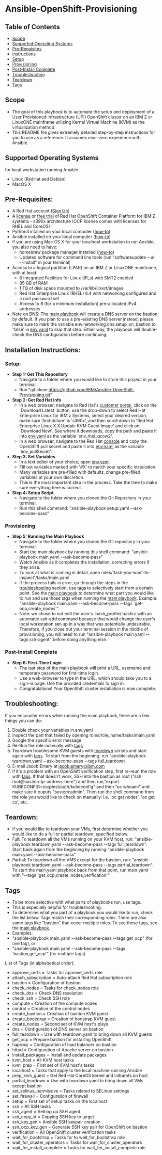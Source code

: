 # Ansible-OpenShift-Provisioning

## Table of Contents
* [Scope](#Scope)
* [Supported Operating Systems](#Supported-Operating-Systems)
* [Pre-Requisites](#Pre-Requisites)
* [Instructions](#Installation-Instructions)
* [Setup](#Setup)
* [Provisioning](#Provisioning)
* [Post-Install Complete](#Post-Install-Complete)
* [Troubleshooting](#Troubleshooting)
* [Teardown](#Teardown)
* [Tags](#Tags)

## Scope
* The goal of this playbook is to automate the setup and deployment of a User Provisioned Infrastructure (UPI) OpenShift cluster on an IBM Z or LinuxONE mainframe utilizing Kernel Virtual Machine (KVM) as the virtualization method.
* This README file gives extremely detailed step-by-step instructions for you to use as a reference. It assumes near-zero experience with Ansible.

## Supported Operating Systems 
for local workstation running Ansible
* Linux (RedHat and Debian)
* MacOS X

## Pre-Requisites:
* A Red Hat account ([Sign Up](https://www.redhat.com/wapps/ugc/register.html?_flowId=register-flow&_flowExecutionKey=e1s1))
* A [license](https://access.redhat.com/products/red-hat-openshift-container-platform/) or [free trial](https://www.redhat.com/en/technologies/cloud-computing/openshift/try-it) of Red Hat OpenShift Container Platform for IBM Z systems - s390x architecture (OCP license comes with licenses for RHEL and CoreOS)
* Python3 intalled on your local computer ([how-to](https://realpython.com/installing-python/))
* Ansible installed on your local computer ([how-to](https://docs.ansible.com/ansible/latest/installation_guide/intro_installation.html))
* If you are using Mac OS X for your localhost workstation to run Ansible, you also need to have: 
    * homebrew package manager installed ([how-to](https://brew.sh/))
    * Updated software for command line tools (run "softwareupdate --all --install" in your terminal)
* Access to a logical partition (LPAR) on an IBM Z or LinuxONE mainframe, with at least:
    * 6 Integrated Facilities for Linux (IFLs) with SMT2 enabled
    * 85 GB of RAM
    * 1 TB of disk space mounted to /var/lib/libvirt/images
    * Red Hat Enterprise Linux (RHEL) 8.4 with networking configured and a root password set
    * Access to 8 (for a minimum installation) pre-allocated IPv4 addresses
* Note on DNS: The [main playbook](main.yaml) will create a DNS server on the bastion by default. If you plan to use a pre-existing DNS server instead, please make sure to mark the variable env.networking.dns.setup_on_bastion to 'false' in [env.yaml](env.yaml) to skip that step. Either way, the playbook will double-check the DNS configuration before continuing.

## Installation Instructions:

### Setup:
* **Step 1: Get This Repository**
    * Navigate to a folder where you would like to store this project in your terminal
    * Run "git clone https://github.com/IBM/Ansible-OpenShift-Provisioning.git"
* **Step 2: Get Red Hat Info**
    * In a web browser, navigate to Red Hat's [customer portal](https://access.redhat.com/products/red-hat-enterprise-linux/), click on the 'Download Latest' button, use the drop-down to select Red Hat Enterprise Linux for IBM z Systems, select your desired version, make sure 'Architcture' is 's390x', and then scroll down to 'Red Hat Enterprise Linux X.X Update KVM Guest Image' and click on 'Download Now'. See where it downloads, copy the path and paste it into [env.yaml](env.yaml) as the variable 'env_rhel_qcow2'.
    * In a web browser, navigate to the Red Hat [console](https://console.redhat.com/openshift/install/ibmz/user-provisioned) and copy the OpenShift pull secret and paste it into [env.yaml](env.yaml) as the variable 'env_pullSecret'.
* **Step 3: Set Variables**
    * In a text editor of your choice, open [env.yaml](env.yaml)
    * Fill out variables marked with '#X' to match your specific installation. 
    * Many variables are pre-filled with defaults, change pre-filled variables at your own discretion.
    * This is the most important step in the process. Take the time to make sure everything here is correct.
* **Step 4: Setup Script** 
    * Navigate to the folder where you cloned the Git Repository in your terminal.
    * Run this shell command: "ansible-playbook setup.yaml --ask-become-pass"

### Provisioning
* **Step 5: Running the Main Playbook** 
    * Navigate to the folder where you cloned the Git repository in your terminal.
    * Start the main playbook by running this shell command: "ansible-playbook main.yaml --ask-become-pass"
    * Watch Ansible as it completes the installation, correcting errors if they arise. 
    * To look at what is running in detail, open roles/'task-you-want-to-inspect'/tasks/main.yaml
    * If the process fails in error, go through the steps in the [troubleshooting](#Troubleshooting) section. use [tags](#Tags) to selectively start from a certain point. See the [main playbook](main.yaml) to determine what part you would like to run and use those tags when running the [main playbook](main.yaml). Example: "ansible-playbook main.yaml --ask-become-pass --tags 'get-ocp,create_nodes'"
    * Note: we chose to not edit the user's .bash_profile/.bashrc with an automatic ssh-add command because that would change the user's local workstation set-up in a way that was potentially undesirable. Therefore, if you close out your terminal session in the middle of provisioning, you will need to run "ansible-playbook main.yaml --tags ssh-agent" before doing anything else.

### Post-Install Complete 
* **Step 6: First-Time Login**
    * The last step of the main playbook will print a URL, username and temporary password for first-time login.
    * Use a web-browser to type in the URL, which should take you to a sign-in page. Use the provided credentials to sign in.
    * Congratulations! Your OpenShift cluster installation is now complete.  

## Troubleshooting:
If you encounter errors while running the main playbook, there are a few things you can do:
1) Double check your variables in env.yaml
2) Inspect the part that failed by opening roles/role_name/tasks/main.yaml
3) Google the specific error message
3) Re-Run the role indivually with [tags](#Tags)
4) Teardown troublesome KVM guests with [teardown](#Teardown) scripts and start again with [tags](#Tags). To start from the beginning, run "ansible-playbook teardown.yaml --ask-become-pass --tags full_teardown
6) E-mail Jacob Emery at jacob.emery@ibm.com
7) If it's a problem with an OpenShift verification step, first re-reun the role with [tags](#Tags). If that doesn't work, SSH into the bastion as root ("ssh root@bastion-ip-address-here") and then run,"export KUBECONFIG=/ocpinst/auth/kubeconfig" and then "oc whoami" and make sure it ouputs "system:admin". Then run the shell command from the role you would like to check on manually: i.e. 'oc get nodes', 'oc get co', etc.

## Teardown: 
* If you would like to teardown your VMs, first determine whether you would like to do a full or partial teardown, specified below.
* Full: To teardown all the VMs running on your KVM host, run: "ansible-playbook teardown.yaml --ask-become-pass --tags full_teardown". Start back again from the beginning by running "ansible-playbook main.yaml --ask-become-pass"
* Partial: To teardown all the VMS except for the bastion, run: "ansible-playbook teardown.yaml --ask-become-pass --tags partial_teardown". To start the main.yaml playbook back from that point, run main.yaml with "--tags 'get_ocp,create_nodes,verification'"

## Tags
* To be more selective with what parts of playbooks run, use tags. 
* This is especially helpful for troubleshooting. 
* To determine what you part of a playbook you would like to run, check the list below. Tags match their corresponding roles. There are also some tags like "bastion" that cover multiple roles. To see these tags, see the [main playbook](main.yaml).
* Examples: 
* "ansible-playbook main.yaml --ask-become-pass --tags get_ocp" (for one tag), or
* "ansible-playbook main.yaml --ask-become-pass --tags 'bastion,get_ocp'" (for multiple tags)

List of Tags (in alphabetical order):
* approve_certs = Tasks for approve_certs role
* attach_subscription = Auto-attach Red Hat subscription role
* bastion = Configuration of bastion
* check_nodes = Tasks for check_nodes role
* check_dns = Check DNS resolution
* check_ssh = Check SSH role
* compute = Creation of the compute nodes
* control = Creation of the control nodes
* create_bastion = Creation of bastion KVM guest
* create_bootstrap = Creation of boostrap KVM guest
* create_nodes = Second set of KVM host's plays
* dns = Configuration of DNS server on bastion
* full_teardown = Use with teardown.yaml to bring down all KVM guests
* get_ocp = Prepare bastion for installing OpenShift
* haproxy = Configuration of load balancer on bastion
* httpd = Configuration of Apache server on bastion
* install_packages = Install and update packages
* kvm_host = All KVM host tasks
* kvm_prep = First set of KVM host's tasks
* localhost = Tasks that apply to the local machine running Ansible
* prep_kvm_guest = Get Red Hat CoreOS kernel and initramfs on host
* partial_teardown = Use with teardown.yaml to bring down all VMs except bastion
* set_selinux_permissive = Tasks related to SELinux settings
* set_firewall = Configuration of firewall
* setup = First set of setup tasks on the localhost
* ssh = All SSH tasks
* ssh_agent = Setting up SSH agent
* ssh_copy_id = Copying SSH key to target
* ssh_key_gen = Ansible SSH keypair creation
* ssh_ocp_key_gen = Generate SSH key pair for OpenShift on bastion
* verification = All OpenShift cluster verification tasks
* wait_for_bootstrap = Tasks for to wait_for_bootstrap role
* wait_for_cluster_operators = Tasks for wait_for_cluster_operators
* wait_for_install_complete = Tasks for wait_for_install_complete role